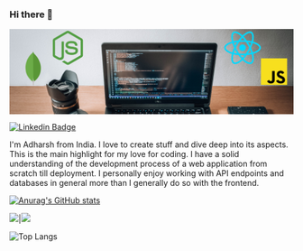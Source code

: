 ### Hi there 👋

<!--
**adiada/adiada** is a ✨ _special_ ✨ repository because its `README.md` (this file) appears on your GitHub profile.

Here are some ideas to get you started:

- 🔭 I’m currently working on ...
- 🌱 I’m currently learning ...
- 👯 I’m looking to collaborate on ...
- 🤔 I’m looking for help with ...
- 💬 Ask me about ...
- 📫 How to reach me: ...
- 😄 Pronouns: ...
- ⚡ Fun fact: ...
-->

<a href="https://www.linkedin.com/in/adharshsuresh369"><img align="center" src="https://raw.githubusercontent.com/adiada/adiada/main/Untitled%20design.png"/></a>

[![Linkedin Badge](https://img.shields.io/badge/-adharshsuresh369-blue?style=plastic-square&logo=Linkedin&logoColor=white&link=https://www.linkedin.com/in/adharshsuresh369/)](https://www.linkedin.com/in/adharshsuresh369/)

I'm Adharsh from India. I love to create stuff and dive deep into its aspects. This is the main highlight for my love for coding. I have a solid understanding of the development process of a web application from scratch till deployment. I personally enjoy working with API endpoints and databases in general more than I generally do so with the frontend.

[![Anurag's GitHub stats](https://github-readme-stats.vercel.app/api?username=adiada)](https://github.com/anuraghazra/github-readme-stats)

<img src="https://github-readme-stats.vercel.app/api?username=adiada&&show_icons=true&count_private=true&theme=radical"/>|<img src="https://github-readme-streak-stats.herokuapp.com/?user=adiada&theme=radical"/>

![Top Langs](https://github-readme-stats.vercel.app/api/top-langs/?username=adiada&theme=radical&title_color=8E2DE2&text_color=fff)
